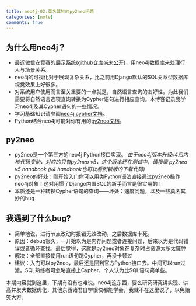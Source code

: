 ```yaml
---
title: neo4j-02:莫名其妙的py2neo问题 
categories: [note]
comments: true
---
```

## 为什么用neo4j？ 
* 最近做信安竞赛的[展示系统(github仓库尚未公开)](https://github.com/pydxflwb/COVIDReID)，用neo4j数据库来处理行人与场景关系。
* neo4j的可视化对于展现复杂关系，比之前用Django默认的SQL关系型数据库视觉效果上好很多。
* 对系统用户使用而言至关重要的一点就是，自然语言查询的友好性。为此我们需要将自然语言选项查询转换为Cypher语句进行相应查询。本博客记录我学习neo4j及其Cypher语句的一些情况。
* 学习基础知识请参阅[neo4j cypher文档](https://neo4j.com/docs/cypher-manual/current/)。
* Python结合neo4j可能对你有用的[py2neo文档](https://py2neo.org/v5/)。

## py2neo
* py2neo是一个第三方的neo4j Python接口实现。 _由于neo4j版本升级v4后内核代码变动，对应的只有py2neo v5，这个版本还在测试中，请搜索 py2neo v5 handbook (v4 handbook也可以看到新版的下载代码)_
* py2neo的好处：刚开始入门你可以用类Python语法直接通过py2neo操作neo4j对象！这对用惯了Django内置SQL的新手而言是很实用的！
* 本质还是一种转换Cypher语句的查询——坏处：速度问题，以及一些莫名其妙的bug

## 我遇到了什么bug?
* 简单地说，进行节点改动时报错无效改动，之后数据库卡死。
* 原因：debug很久，一开始以为是内存问题或者连接问题，后来以为是代码错误或者循环查找。最后觉得，这就是py2neo对象在复杂时占资源太多太臃肿
* 解决：全部直接使用run语句跑Cypher，再没卡顿过
* 建议：入门可以py2neo，最后还是回到官方Python接口去。中间可以run过渡。SQL熟练者可忽略直接上Cypher，个人认为比SQL语句简单些。

本期内容就到这里，下期有没有也难说。neo4j这东西，要么研究研究讲实现、讲高并发大数据优化，其他东西诸君自学很快都能学会，我就不在这里说了，以免贻笑大方。